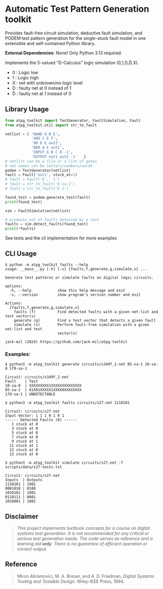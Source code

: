 # Automatic Test Pattern Generation toolkit

Provides fault-free circuit simulation, deductive fault simulation, and PODEM test pattern generation for the single-stuck fault model in one extensible and self-contained Python library.

**External Dependencies**: None! Only Python 3.13 required.

Implements the 5-valued "D-Calculus" logic simulation (0,1,D,D̅,X).
- 0 : Logic low
- 1 : Logic high
- X : net with unknown/no logic level
- D : faulty net at 0 instead of 1
- D̅ : faulty net at 1 instead of 0

## Library Usage
```py
from atpg_toolkit import TestGenerator, FaultSimulation, Fault
from atpg_toolkit.util import str_to_fault

netlist = [ 'NAND A B E',
            'AND C E F',
            'OR D E out2',
            'NOR A E out1',
            'INPUT A B C D -1',
            'OUTPUT out1 out2 -1'   ]
# netlist can be a file or a list of gates
# net names can be letters/numbers/words
podem = TestGenerator(netlist)
fault = Fault('out1', stuck_at=1)
# fault = Fault('E', '1')
# fault = str_to_fault('E-sa-1')
# fault = str_to_fault('E 1')

found_test = podem.generate_test(fault)
print(found_test)

sim = FaultSimulation(netlist)

# produces set of faults detected by a test
faults = sim.detect_faults(found_test)
print(*faults)
```
See tests and the cli implementation for more examples

## CLI Usage
```
$ python -m atpg_toolkit faults --help
usage: __main__.py [-h] [-v] {faults,f,generate,g,simulate,s} ...

Generate test patterns or simulate faults on digital logic circuits.

options:
  -h, --help            show this help message and exit
  -v, --version         show program's version number and exit

Actions:
  {faults,f,generate,g,simulate,s}
    faults (f)          Find detected faults with a given net-list and test vector(s)      
    generate (g)        Find a test vector that detects a given fault
    simulate (s)        Perform fault-free simulation with a given net-list and test       
                        vector(s)

jack-mil (2024) https://github.com/jack-mil/atpg-toolkit
```

### Examples:
```
$ python3 -m atpg_toolkit generate circuits/s349f_2.net 85-sa-1 10-sa-0 179-sa-1

Circuit: circuits/s349f_2.net
Fault    | Test
10-sa-0  | XXXXXXXXX1XXXXXXXXXXXXXX
85-sa-1  | 01X01XXXXX1XXXX0XXXXXXXX
179-sa-1 | UNDETECTABLE
```
```
$ python3 -m atpg_toolkit faults circuits/s27.net 1110101

Circuit: circuits/s27.net
Input Vector: 1 1 1 0 1 0 1
------ Detected Faults (8) ------
   1 stuck at 0
   3 stuck at 0
   5 stuck at 0
   7 stuck at 0
   9 stuck at 1
  11 stuck at 1
  12 stuck at 0
  13 stuck at 0
```
```
$ python3 -m atpg_toolkit simulate circuits/s27.net -f scripts/data/s27-tests.txt

Circuit: circuits/s27.net
Inputs  | Outputs
1110101 | 1001
0001010 | 0100
1010101 | 1001
0110111 | 0001
1010001 | 1001
```
## Disclaimer
> *This project implements textbook concepts for a course on digital 
> systems test generation. It is not recommended for any critical or 
> serious test generation needs. The code serves as reference and a 
> learning aid **only**. There is no guarantee of efficient operation
> or correct output.*

## Reference

> Miron Abramovici, M. A. Breuer, and A. D. Friedman, *Digital Systems Testing and Testable Design*. Wiley-IEEE Press, 1994.
